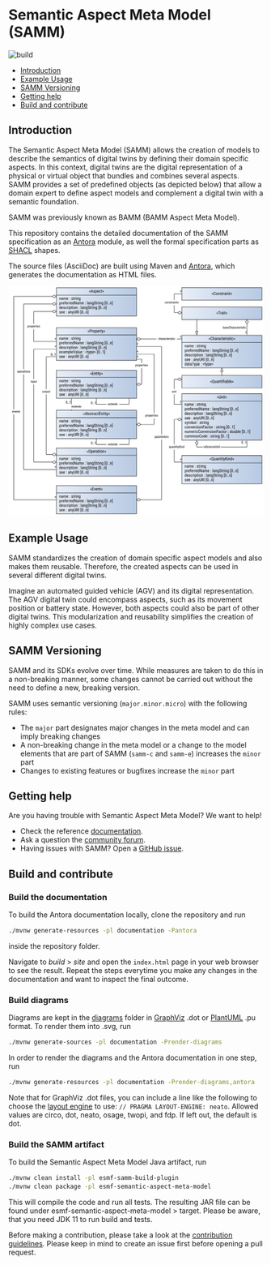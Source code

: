 # Semantic Aspect Meta Model (SAMM)

![build](https://github.com/eclipse-esmf/esmf-semantic-aspect-meta-model/actions/workflows/pull-request-check.yml/badge.svg)

- [Introduction](#introduction)
- [Example Usage](#example-usage)
- [SAMM Versioning](#samm-versioning)
- [Getting help](#getting-help)
- [Build and contribute](#build-and-contribute)

## Introduction
The Semantic Aspect Meta Model (SAMM) allows the creation of models to describe the semantics of
digital twins by defining their domain specific aspects. In this context, digital twins are the
digital representation of a physical or virtual object that bundles and combines several aspects.
SAMM provides a set of predefined objects (as depicted below) that allow a domain expert to define
aspect models and complement a digital twin with a semantic foundation.

SAMM was previously known as BAMM (BAMM Aspect Meta Model).

This repository contains the detailed documentation of the SAMM specification as an
[Antora](https://antora.org/) module, as well the formal specification parts as
[SHACL](https://www.w3.org/TR/shacl/) shapes.

The source files (AsciiDoc) are built using Maven and
[Antora](https://antora.org/), which generates the documentation as HTML files.

![Semantic Aspect Meta Model (SAMM) Elements](documentation/modules/ROOT/images/aspect-meta-model.svg)

## Example Usage
SAMM standardizes the creation of domain specific aspect models and also makes them reusable.
Therefore, the created aspects can be used in several different digital twins.

Imagine an automated guided vehicle (AGV) and its digital representation.
The AGV digital twin could encompass aspects, such as its movement position or battery state.
However, both aspects could also be part of other digital twins.
This modularization and reusability simplifies the creation of highly complex use cases.

## SAMM Versioning

SAMM and its SDKs evolve over time. While measures are taken to do this in a non-breaking manner,
some changes cannot be carried out without the need to define a new, breaking version.

SAMM uses semantic versioning (`major.minor.micro`) with the following rules:

* The `major` part designates major changes in the meta model and can imply
  breaking changes
* A non-breaking change in the meta model or a change to the model elements that are
  part of SAMM (`samm-c` and `samm-e`) increases the `minor` part
* Changes to existing features or bugfixes increase the `minor` part

## Getting help
Are you having trouble with Semantic Aspect Meta Model? We want to help!

* Check the reference [documentation](https://eclipse-esmf.github.io/samm-specification/snapshot/index.html).
* Ask a question the [community forum](https://www.eclipse.org/forums/index.php/f/617/).
* Having issues with SAMM? Open a [GitHub issue]( https://github.com/eclipse-esmf/esmf-semantic-aspect-meta-model/issues).

## Build and contribute

### Build the documentation
To build the Antora documentation locally, clone the repository and run

```sh
./mvnw generate-resources -pl documentation -Pantora
```

inside the repository folder.

Navigate to *build* > *site* and open the `index.html` page in your web browser to see the result.
Repeat the steps everytime you make any changes in the documentation and want to inspect the final outcome.

### Build diagrams
Diagrams are kept in the [diagrams](documentation/modules/ROOT/diagrams) folder in
[GraphViz](https://graphviz.org/) .dot or [PlantUML](https://plantuml.com/) .pu format. To render
them into .svg, run

```sh
./mvnw generate-sources -pl documentation -Prender-diagrams
```

In order to render the diagrams and the Antora documentation in one step, run

```sh
./mvnw generate-resources -pl documentation -Prender-diagrams,antora
```

Note that for GraphViz .dot files, you can include a line like the following to choose the [layout
engine](https://graphviz.org/docs/layouts/) to use: `// PRAGMA LAYOUT-ENGINE: neato`. Allowed values
are circo, dot, neato, osage, twopi, and fdp. If left out, the default is dot.

### Build the SAMM artifact
To build the Semantic Aspect Meta Model Java artifact, run

```sh
./mvnw clean install -pl esmf-samm-build-plugin
./mvnw clean package -pl esmf-semantic-aspect-meta-model
```

This will compile the code and run all tests. The resulting JAR file can be found under
esmf-semantic-aspect-meta-model > target. Please be aware, that you need JDK 11 to run build and
tests.

Before making a contribution, please take a look at the [contribution guidelines](CONTRIBUTING.md).
Please keep in mind to create an issue first before opening a pull request.
